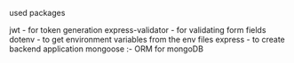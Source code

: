 used packages

jwt - for token generation
express-validator - for validating form fields
dotenv - to get environment variables from the env files
express - to create backend application
mongoose :- ORM for mongoDB
